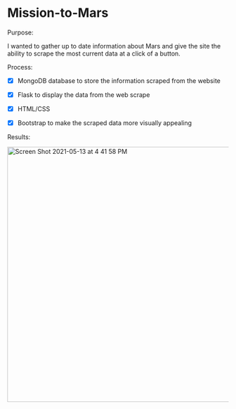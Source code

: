 # Mission-to-Mars

Purpose:

I wanted to gather up to date information about Mars and give the site the ability to scrape the most current data at a click of a button.

Process: 

- [x] MongoDB database to store the information scraped from the website
- [x] Flask to display the data from the web scrape
- [x] HTML/CSS  
- [x] Bootstrap to make the scraped data more visually appealing 


Results:



<img width="581" alt="Screen Shot 2021-05-13 at 4 41 58 PM" src="https://user-images.githubusercontent.com/78769464/118407973-f89ef680-b648-11eb-9c21-71b3b9818902.png">
